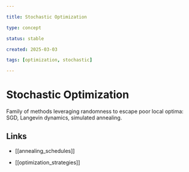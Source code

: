 ```yaml
---

title: Stochastic Optimization

type: concept

status: stable

created: 2025-03-03

tags: [optimization, stochastic]

---
```


# Stochastic Optimization

Family of methods leveraging randomness to escape poor local optima: SGD, Langevin dynamics, simulated annealing.

## Links

- [[annealing_schedules]]

- [[optimization_strategies]]

